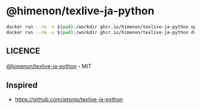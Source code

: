 # @himenon/texlive-ja-python

```bash
docker run --rm -v $(pwd):/workdir ghcr.io/himenon/texlive-ja-python uplatex article.tex
docker run --rm -v $(pwd):/workdir ghcr.io/himenon/texlive-ja-python dvipdfmx article.dvi
```

## LICENCE

[@himenon/texlive-ja-python](https://github.com/Himenon/texlive-ja-python)・MIT

## Inspired

- https://github.com/wtsnjp/texlive-ja-python
